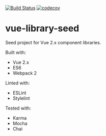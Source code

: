[![Build Status](https://semaphoreci.com/api/v1/schuijers/vue-library-seed/branches/master/shields_badge.svg)](https://semaphoreci.com/schuijers/vue-library-seed)
[![codecov](https://codecov.io/gh/schuijers/vue-library-seed/branch/master/graph/badge.svg)](https://codecov.io/gh/schuijers/vue-library-seed)

# vue-library-seed
Seed project for Vue 2.x component libraries.

Built with:
* Vue 2.x
* ES6
* Webpack 2

Linted with:
* ESLint
* Stylelint

Tested with:
* Karma
* Mocha
* Chai